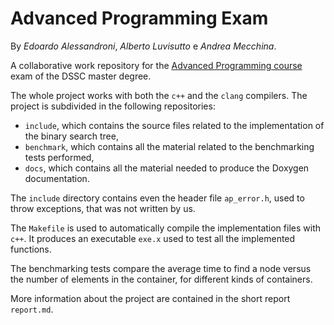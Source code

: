 # Advanced Programming Exam

By *Edoardo Alessandroni*, *Alberto Luvisutto* e *Andrea Mecchina*.

A collaborative work repository for the [Advanced Programming course](https://github.com/asartori86/advanced_programming-2018-19) exam of the DSSC master degree.

The whole project works with both the `c++` and the `clang` compilers. The project is subdivided in the following repositories:

+ `include`, which contains the source files related to the implementation of the binary search tree,
+ `benchmark`, which contains all the material related to the benchmarking tests performed,
+ `docs`, which contains all the material needed to produce the Doxygen documentation.

The `include` directory contains even the header file `ap_error.h`, used to throw exceptions, that was not written by us. 

The `Makefile` is used to automatically compile the implementation files with `c++`. It produces an executable `exe.x` used to test all the implemented functions.

The benchmarking tests compare the average time to find a node versus the number of elements in the container, for different kinds of containers.

More information about the project are contained in the short report `report.md`.

